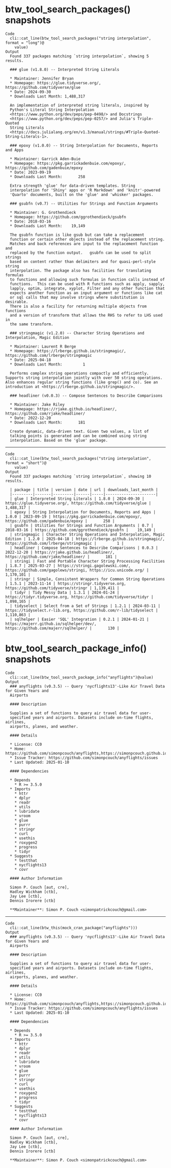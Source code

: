 # btw_tool_search_packages() snapshots

    Code
      cli::cat_line(btw_tool_search_packages("string interpolation", format = "long")@
        value)
    Output
      Found 337 packages matching `string interpolation`, showing 5 results.
      
      ### glue (v1.8.0) -- Interpreted String Literals
      
      * Maintainer: Jennifer Bryan
      * Homepage: https://glue.tidyverse.org/, https://github.com/tidyverse/glue
      * Date: 2024-09-30
      * Downloads Last Month: 1,488,317
      
      An implementation of interpreted string literals, inspired by
      Python's Literal String Interpolation
      <https://www.python.org/dev/peps/pep-0498/> and Docstrings
      <https://www.python.org/dev/peps/pep-0257/> and Julia's Triple-Quoted
      String Literals
      <https://docs.julialang.org/en/v1.3/manual/strings/#Triple-Quoted-String-Literals-1>.
      
      ### epoxy (v1.0.0) -- String Interpolation for Documents, Reports and Apps
      
      * Maintainer: Garrick Aden-Buie
      * Homepage: https://pkg.garrickadenbuie.com/epoxy/, https://github.com/gadenbuie/epoxy
      * Date: 2023-09-19
      * Downloads Last Month:       258
      
      Extra strength 'glue' for data-driven templates. String
      interpolation for 'Shiny' apps or 'R Markdown' and 'knitr'-powered
      'Quarto' documents, built on the 'glue' and 'whisker' packages.
      
      ### gsubfn (v0.7) -- Utilities for Strings and Function Arguments
      
      * Maintainer: G. Grothendieck
      * Homepage: https://github.com/ggrothendieck/gsubfn
      * Date: 2018-03-16
      * Downloads Last Month:    19,149
      
      The gsubfn function is like gsub but can take a replacement
      function or certain other objects instead of the replacement string.
      Matches and back references are input to the replacement function and
      replaced by the function output.   gsubfn can be used to split strings
      based on content rather than delimiters and for quasi-perl-style string
      interpolation. The package also has facilities for translating formulas
      to functions and allowing such formulas in function calls instead of
      functions.  This can be used with R functions such as apply, sapply,
      lapply, optim, integrate, xyplot, Filter and any other function that
      expects another function as an input argument or functions like cat
      or sql calls that may involve strings where substitution is desirable.
      There is also a facility for returning multiple objects from functions
      and a version of transform that allows the RHS to refer to LHS used in
      the same transform.
      
      ### stringmagic (v1.2.0) -- Character String Operations and Interpolation, Magic Edition
      
      * Maintainer: Laurent R Berge
      * Homepage: https://lrberge.github.io/stringmagic/, https://github.com/lrberge/stringmagic
      * Date: 2025-04-18
      * Downloads Last Month:         1
      
      Performs complex string operations compactly and efficiently. Supports string interpolation jointly with over 50 string operations. Also enhances regular string functions (like grep() and co). See an introduction at <https://lrberge.github.io/stringmagic/>.
      
      ### headliner (v0.0.3) -- Compose Sentences to Describe Comparisons
      
      * Maintainer: Jake Riley
      * Homepage: https://rjake.github.io/headliner/, https://github.com/rjake/headliner/
      * Date: 2022-12-20
      * Downloads Last Month:       181
      
      Create dynamic, data-driven text. Given two values, a list of
      talking points is generated and can be combined using string
      interpolation. Based on the 'glue' package.

---

    Code
      cli::cat_line(btw_tool_search_packages("string interpolation", format = "short")@
        value)
    Output
      Found 337 packages matching `string interpolation`, showing 10 results.
      
      | package | title | version | date | url | downloads_last_month |
      |---------|-------|---------|------|-----|----------------------|
      | glue | Interpreted String Literals | 1.8.0 | 2024-09-30 | https://glue.tidyverse.org/, https://github.com/tidyverse/glue | 1,488,317 |
      | epoxy | String Interpolation for Documents, Reports and Apps | 1.0.0 | 2023-09-19 | https://pkg.garrickadenbuie.com/epoxy/, https://github.com/gadenbuie/epoxy |       258 |
      | gsubfn | Utilities for Strings and Function Arguments | 0.7 | 2018-03-16 | https://github.com/ggrothendieck/gsubfn |    19,149 |
      | stringmagic | Character String Operations and Interpolation, Magic Edition | 1.2.0 | 2025-04-18 | https://lrberge.github.io/stringmagic/, https://github.com/lrberge/stringmagic |         1 |
      | headliner | Compose Sentences to Describe Comparisons | 0.0.3 | 2022-12-20 | https://rjake.github.io/headliner/, https://github.com/rjake/headliner/ |       181 |
      | stringi | Fast and Portable Character String Processing Facilities | 1.8.7 | 2025-03-27 | https://stringi.gagolewski.com/, https://github.com/gagolews/stringi, https://icu.unicode.org/ | 1,170,101 |
      | stringr | Simple, Consistent Wrappers for Common String Operations | 1.5.1 | 2023-11-14 | https://stringr.tidyverse.org, https://github.com/tidyverse/stringr | 1,139,411 |
      | tidyr | Tidy Messy Data | 1.3.1 | 2024-01-24 | https://tidyr.tidyverse.org, https://github.com/tidyverse/tidyr | 1,098,165 |
      | tidyselect | Select from a Set of Strings | 1.2.1 | 2024-03-11 | https://tidyselect.r-lib.org, https://github.com/r-lib/tidyselect | 1,110,863 |
      | sqlhelper | Easier 'SQL' Integration | 0.2.1 | 2024-01-21 | https://majerr.github.io/sqlhelper/dev/, https://github.com/majerr/sqlhelper/ |       130 |

# btw_tool_search_package_info() snapshots

    Code
      cli::cat_line(btw_tool_search_package_info("anyflights")@value)
    Output
      ### anyflights (v0.3.5) -- Query 'nycflights13'-Like Air Travel Data for Given Years and
      Airports
      
      #### Description
      
      Supplies a set of functions to query air travel data for user-
      specified years and airports. Datasets include on-time flights, airlines,
      airports, planes, and weather.
      
      #### Details
      
      * License: CC0
      * Home: https://github.com/simonpcouch/anyflights,https://simonpcouch.github.io/anyflights/
      * Issue Tracker: https://github.com/simonpcouch/anyflights/issues
      * Last Updated: 2025-01-10
      
      #### Dependencies
      
      * Depends
        * R >= 3.5.0
      * Imports
        * httr
        * dplyr
        * readr
        * utils
        * lubridate
        * vroom
        * glue
        * purrr
        * stringr
        * curl
        * usethis
        * roxygen2
        * progress
        * tidyr
      * Suggests
        * testthat
        * nycflights13
        * covr
      
      #### Author Information
      
      Simon P. Couch [aut, cre],
      Hadley Wickham [ctb],
      Jay Lee [ctb],
      Dennis Irorere [ctb]
      
      **Maintainer**: Simon P. Couch <simonpatrickcouch@gmail.com>

---

    Code
      cli::cat_line(btw_this(mock_cran_package("anyflights")))
    Output
      ### anyflights (v0.3.5) -- Query 'nycflights13'-Like Air Travel Data for Given Years and
      Airports
      
      #### Description
      
      Supplies a set of functions to query air travel data for user-
      specified years and airports. Datasets include on-time flights, airlines,
      airports, planes, and weather.
      
      #### Details
      
      * License: CC0
      * Home: https://github.com/simonpcouch/anyflights,https://simonpcouch.github.io/anyflights/
      * Issue Tracker: https://github.com/simonpcouch/anyflights/issues
      * Last Updated: 2025-01-10
      
      #### Dependencies
      
      * Depends
        * R >= 3.5.0
      * Imports
        * httr
        * dplyr
        * readr
        * utils
        * lubridate
        * vroom
        * glue
        * purrr
        * stringr
        * curl
        * usethis
        * roxygen2
        * progress
        * tidyr
      * Suggests
        * testthat
        * nycflights13
        * covr
      
      #### Author Information
      
      Simon P. Couch [aut, cre],
      Hadley Wickham [ctb],
      Jay Lee [ctb],
      Dennis Irorere [ctb]
      
      **Maintainer**: Simon P. Couch <simonpatrickcouch@gmail.com>


